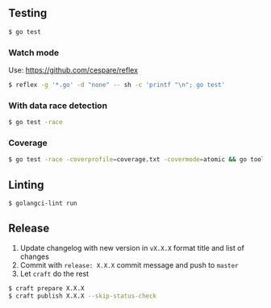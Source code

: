 ## Testing

```bash
$ go test
```

### Watch mode

Use: https://github.com/cespare/reflex

```bash
$ reflex -g '*.go' -d "none" -- sh -c 'printf "\n"; go test'
```

### With data race detection

```bash
$ go test -race
```

### Coverage
```bash
$ go test -race -coverprofile=coverage.txt -covermode=atomic && go tool cover -html coverage.txt
```

## Linting

```bash
$ golangci-lint run
```

## Release

1. Update changelog with new version in `vX.X.X` format title and list of changes
2. Commit with `release: X.X.X` commit message and push to `master`
3. Let `craft` do the rest

```bash
$ craft prepare X.X.X
$ craft publish X.X.X --skip-status-check
```